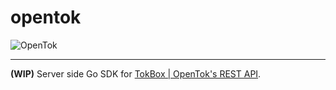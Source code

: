 # opentok
![OpenTok](https://techcrunch.com/wp-content/uploads/2012/04/tokbox.png)

-----

**(WIP)** Server side Go SDK for [TokBox | OpenTok's REST API](https://tokbox.com/developer/rest/).
